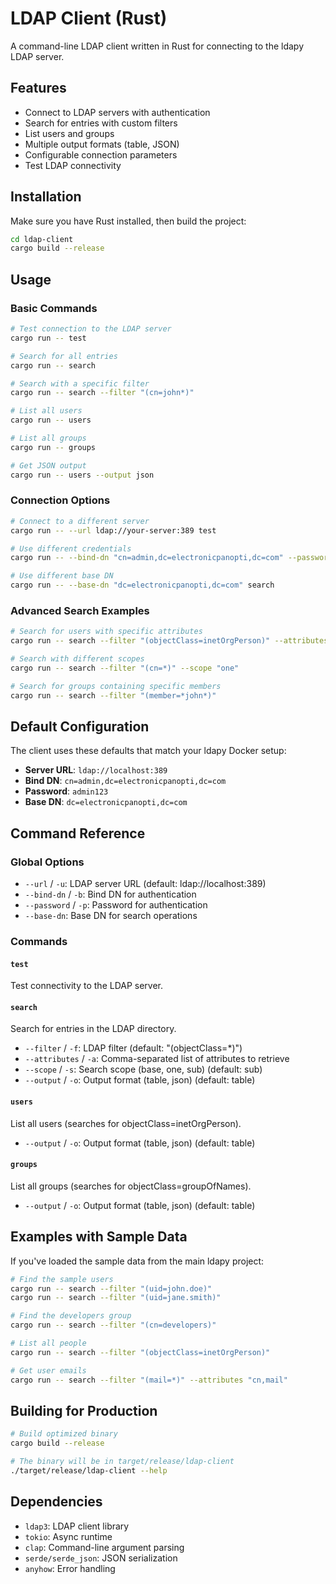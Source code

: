 # LDAP Client (Rust)

A command-line LDAP client written in Rust for connecting to the ldapy LDAP server.

## Features

- Connect to LDAP servers with authentication
- Search for entries with custom filters
- List users and groups
- Multiple output formats (table, JSON)
- Configurable connection parameters
- Test LDAP connectivity

## Installation

Make sure you have Rust installed, then build the project:

```bash
cd ldap-client
cargo build --release
```

## Usage

### Basic Commands

```bash
# Test connection to the LDAP server
cargo run -- test

# Search for all entries
cargo run -- search

# Search with a specific filter
cargo run -- search --filter "(cn=john*)"

# List all users
cargo run -- users

# List all groups
cargo run -- groups

# Get JSON output
cargo run -- users --output json
```

### Connection Options

```bash
# Connect to a different server
cargo run -- --url ldap://your-server:389 test

# Use different credentials
cargo run -- --bind-dn "cn=admin,dc=electronicpanopti,dc=com" --password "secret" test

# Use different base DN
cargo run -- --base-dn "dc=electronicpanopti,dc=com" search
```

### Advanced Search Examples

```bash
# Search for users with specific attributes
cargo run -- search --filter "(objectClass=inetOrgPerson)" --attributes "cn,mail,uid"

# Search with different scopes
cargo run -- search --filter "(cn=*)" --scope "one"

# Search for groups containing specific members
cargo run -- search --filter "(member=*john*)"
```

## Default Configuration

The client uses these defaults that match your ldapy Docker setup:

- **Server URL**: `ldap://localhost:389`
- **Bind DN**: `cn=admin,dc=electronicpanopti,dc=com`
- **Password**: `admin123`
- **Base DN**: `dc=electronicpanopti,dc=com`

## Command Reference

### Global Options

- `--url` / `-u`: LDAP server URL (default: ldap://localhost:389)
- `--bind-dn` / `-b`: Bind DN for authentication
- `--password` / `-p`: Password for authentication
- `--base-dn`: Base DN for search operations

### Commands

#### `test`

Test connectivity to the LDAP server.

#### `search`

Search for entries in the LDAP directory.

- `--filter` / `-f`: LDAP filter (default: "(objectClass=*)")
- `--attributes` / `-a`: Comma-separated list of attributes to retrieve
- `--scope` / `-s`: Search scope (base, one, sub) (default: sub)
- `--output` / `-o`: Output format (table, json) (default: table)

#### `users`

List all users (searches for objectClass=inetOrgPerson).

- `--output` / `-o`: Output format (table, json) (default: table)

#### `groups`

List all groups (searches for objectClass=groupOfNames).

- `--output` / `-o`: Output format (table, json) (default: table)

## Examples with Sample Data

If you've loaded the sample data from the main ldapy project:

```bash
# Find the sample users
cargo run -- search --filter "(uid=john.doe)"
cargo run -- search --filter "(uid=jane.smith)"

# Find the developers group
cargo run -- search --filter "(cn=developers)"

# List all people
cargo run -- search --filter "(objectClass=inetOrgPerson)"

# Get user emails
cargo run -- search --filter "(mail=*)" --attributes "cn,mail"
```

## Building for Production

```bash
# Build optimized binary
cargo build --release

# The binary will be in target/release/ldap-client
./target/release/ldap-client --help
```

## Dependencies

- `ldap3`: LDAP client library
- `tokio`: Async runtime
- `clap`: Command-line argument parsing
- `serde/serde_json`: JSON serialization
- `anyhow`: Error handling
